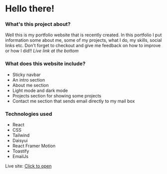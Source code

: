 # Hello there!

### What's this project about?
Well this is my portfolio website that is recently created. In this portfolio I put information some about me, some of my projects, what I do, my skills, social links etc. Don't forget to checkout and give me feedback on how to improve or how I did!! *Live link at the bottom*

### What does this website include?
- Sticky navbar
- An intro section
- About me section
- Light mode and dark mode
- Projects section for showing some projects
- Contact me section that sends email directly to my mail box

### Technologies used
- React
- CSS
- Tailwind
- Daisyui
- React Framer Motion
- Toastify
- EmailJs

Live site:  [Click to open](https://barsha-portfolio.netlify.com/)